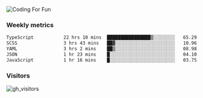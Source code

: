 ![Coding For Fun](https://glitch-art.vercel.app/api/simple?word=<Rise%20/>)

### Weekly metrics

<!--START_SECTION:waka-->

```txt
TypeScript           22 hrs 10 mins  ████████████████▒░░░░░░░░   65.29 %
SCSS                 3 hrs 43 mins   ██▓░░░░░░░░░░░░░░░░░░░░░░   10.96 %
YAML                 3 hrs 2 mins    ██▒░░░░░░░░░░░░░░░░░░░░░░   08.98 %
JSON                 1 hr 23 mins    █░░░░░░░░░░░░░░░░░░░░░░░░   04.10 %
JavaScript           1 hr 16 mins    █░░░░░░░░░░░░░░░░░░░░░░░░   03.75 %
```

<!--END_SECTION:waka-->


### Visitors
![gh_visitors](https://profile-counter.glitch.me/okyiww/count.svg)